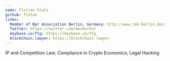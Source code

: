 ```yaml
---
name: Florian Glatz
github: flotob
links:
  Member of Bar Association Berlin, Germany: http://www.rak-berlin.de/site/DE/int/02_rechtsuchende/02_06-anwaltsverzeichnis/anwaltsverzeichnis.php
  Twitter: https://twitter.com/heckerhut
  keybase.io/ftg: https://keybase.io/ftg
  blockchain.lawyer: https://blockchain.lawyer
---
```


IP and Competition Law; Compliance in Crypto Economics; Legal Hacking